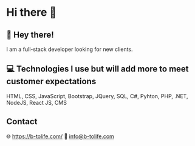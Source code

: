 # Hi there 👋

## :wave: Hey there!
I am a full-stack developer looking for new clients.

## :computer: Technologies I use but will add more to meet customer expectations
HTML, CSS, JavaScript, Bootstrap, JQuery, SQL, C\#, Pyhton, PHP, .NET, NodeJS, React JS, CMS

## Contact
:globe_with_meridians: https://b-tolife.com/
:email: info@b-tolife.com
